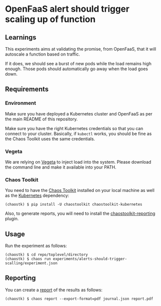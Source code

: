 # OpenFaaS alert should trigger scaling up of function

## Learnings

This experiments aims at validating the promise, from OpenFaaS, that it will
autoscale a function based on traffic.

If it does, we should see a burst of new pods while the load remains high
enough. Those pods should automatically go away when the load goes down.

## Requirements

### Environment

Make sure you have deployed a Kubernetes cluster and OpenFaaS as per the
main README of this repository.

Make sure you have the right Kubernetes credentials so that you can connect
to your cluster. Basically, if `kubectl` works, you should be fine as the Chaos
Toolkit uses the same credentials.

### Vegeta

We are relying on [Vegeta][vegeta] to inject load into the system. Please
download the command line and make it available into your PATH.

[vegeta]: https://github.com/tsenart/vegeta

### Chaos Toolkit

You need to have the [Chaos Toolkit][chaostoolkit] installed on your local
machine as well as the [Kubernetes][chaostoolkitk8s] dependency:

```
(chaostk) $ pip install -U chaostoolkit chaostoolkit-kubernetes
```

[chaostoolkit]: http://chaostoolkit.org/reference/usage/install/
[chaostoolkitk8s]: https://github.com/chaostoolkit/chaostoolkit-kubernetes

Also, to generate reports, you will need to install the
[chaostoolkit-reporting][chaostoolkitreporting] plugin.

## Usage

Run the experiment as follows:

```
(chaostk) $ cd repo/toplevel/directory
(chaostk) $ chaos run experiments/alerts-should-trigger-scalling/experiment.json
```

## Reporting

You can create a [report][chaostoolkitreporting] of the results as follows:

```
(chaostk) $ chaos report --export-format=pdf journal.json report.pdf
```

[chaostoolkitreporting]: https://github.com/chaostoolkit/chaostoolkit-reporting